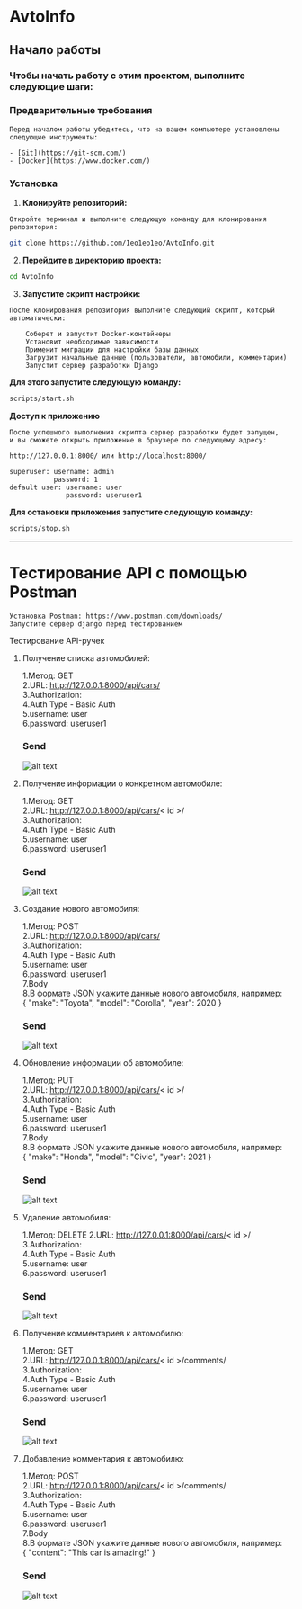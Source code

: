 
# AvtoInfo

## Начало работы

### Чтобы начать работу с этим проектом, выполните следующие шаги:

### Предварительные требования
```
Перед началом работы убедитесь, что на вашем компьютере установлены следующие инструменты:

- [Git](https://git-scm.com/)
- [Docker](https://www.docker.com/)
```


### Установка

1. **Клонируйте репозиторий:**
```
Откройте терминал и выполните следующую команду для клонирования репозитория:
```
```bash
git clone https://github.com/1eo1eo1eo/AvtoInfo.git
```

2. **Перейдите в директорию проекта:**
```bash
cd AvtoInfo
```


3. **Запустите скрипт настройки:**
```
После клонирования репозитория выполните следующий скрипт, который автоматически:

    Соберет и запустит Docker-контейнеры
    Установит необходимые зависимости
    Применит миграции для настройки базы данных
    Загрузит начальные данные (пользователи, автомобили, комментарии)
    Запустит сервер разработки Django

```
**Для этого запустите следующую команду:**
```bash
scripts/start.sh
```


**Доступ к приложению**
```
После успешного выполнения скрипта сервер разработки будет запущен,
и вы сможете открыть приложение в браузере по следующему адресу:

http://127.0.0.1:8000/ или http://localhost:8000/

superuser: username: admin    
           password: 1
default user: username: user
              password: useruser1    
```

**Для остановки приложения запустите следующую команду:**
```bash
scripts/stop.sh
```

---

# Тестирование API с помощью Postman

    Установка Postman: https://www.postman.com/downloads/
    Запустите сервер django перед тестированием


Тестирование API-ручек
1. Получение списка автомобилей:

    1.Метод: GET    
    2.URL: http://127.0.0.1:8000/api/cars/          
    3.Authorization:    
    4.Auth Type - Basic Auth    
    5.username: user    
    6.password: useruser1    
    ### Send

    ![alt text](README_images/image.png)
    

2. Получение информации о конкретном автомобиле:

    1.Метод: GET    
    2.URL: http://127.0.0.1:8000/api/cars/< id >/   
    3.Authorization:    
    4.Auth Type - Basic Auth    
    5.username: user    
    6.password: useruser1   
    ### Send

    ![alt text](README_images/image-1.png)

3. Создание нового автомобиля:

    1.Метод: POST   
    2.URL: http://127.0.0.1:8000/api/cars/  
    3.Authorization:    
    4.Auth Type - Basic Auth    
    5.username: user    
    6.password: useruser1   
    7.Body      
    8.В формате JSON укажите данные нового автомобиля, например:    
    {
      "make": "Toyota",
      "model": "Corolla",
      "year": 2020 
    }   
    ### Send

    ![alt text](README_images/image-2.png)

4. Обновление информации об автомобиле:

    1.Метод: PUT    
    2.URL: http://127.0.0.1:8000/api/cars/< id >/   
    3.Authorization:    
    4.Auth Type - Basic Auth    
    5.username: user    
    6.password: useruser1   
    7.Body       
    8.В формате JSON укажите данные нового автомобиля, например:    
    {
      "make": "Honda",
      "model": "Civic",
      "year": 2021
    }   
    ### Send

    ![alt text](README_images/image-3.png)

5. Удаление автомобиля:

    1.Метод: DELETE 
    2.URL: http://127.0.0.1:8000/api/cars/< id >/   
    3.Authorization:    
    4.Auth Type - Basic Auth    
    5.username: user    
    6.password: useruser1   
    ### Send

    ![alt text](README_images/image-4.png)

6. Получение комментариев к автомобилю:

    1.Метод: GET    
    2.URL: http://127.0.0.1:8000/api/cars/< id >/comments/  
    3.Authorization:    
    4.Auth Type - Basic Auth    
    5.username: user    
    6.password: useruser1   
    ### Send

    ![alt text](README_images/image-5.png)

7. Добавление комментария к автомобилю:

    1.Метод: POST   
    2.URL: http://127.0.0.1:8000/api/cars/< id >/comments/  
    3.Authorization:    
    4.Auth Type - Basic Auth    
    5.username: user    
    6.password: useruser1  
    7.Body    
    8.В формате JSON укажите данные нового автомобиля, например:   
    {
    "content": "This car is amazing!"
    }   
    ### Send

    ![alt text](README_images/image-6.png)
